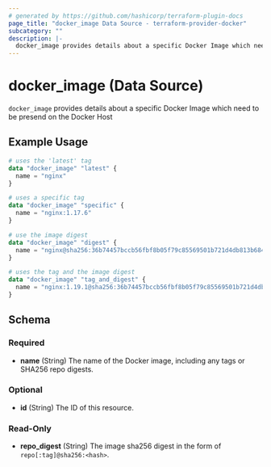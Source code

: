 ```yaml
---
# generated by https://github.com/hashicorp/terraform-plugin-docs
page_title: "docker_image Data Source - terraform-provider-docker"
subcategory: ""
description: |-
  docker_image provides details about a specific Docker Image which need to be presend on the Docker Host
---
```


# docker_image (Data Source)

`docker_image` provides details about a specific Docker Image which need to be presend on the Docker Host

## Example Usage

```terraform
# uses the 'latest' tag
data "docker_image" "latest" {
  name = "nginx"
}

# uses a specific tag
data "docker_image" "specific" {
  name = "nginx:1.17.6"
}

# use the image digest
data "docker_image" "digest" {
  name = "nginx@sha256:36b74457bccb56fbf8b05f79c85569501b721d4db813b684391d63e02287c0b2"
}

# uses the tag and the image digest
data "docker_image" "tag_and_digest" {
  name = "nginx:1.19.1@sha256:36b74457bccb56fbf8b05f79c85569501b721d4db813b684391d63e02287c0b2"
}
```

<!-- schema generated by tfplugindocs -->
## Schema

### Required

- **name** (String) The name of the Docker image, including any tags or SHA256 repo digests.

### Optional

- **id** (String) The ID of this resource.

### Read-Only

- **repo_digest** (String) The image sha256 digest in the form of `repo[:tag]@sha256:<hash>`.


